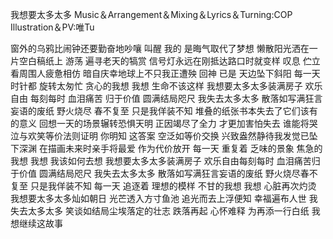 我想要太多太多
Music＆Arrangement＆Mixing＆Lyrics＆Turning:COP
Illustration＆PV:唯Tu

窗外的乌鸦比闹钟还要勤奋地吵嚷
叫醒 我的 是晦气取代了梦想
懒散阳光洒在一片空白稿纸上
游荡 遍寻老天的犒赏
信号灯永远在刚抵达路口时就变样
叹息 伫立
看周围人疲惫相仿
暗自庆幸地球上不只我正遭殃
回神 已是 天边坠下斜阳
每一天 时针都 旋转太匆忙
贪心的我想 我想
生命不该这样
我想要太多太多装满房子
欢乐自由 每刻每时
血泪痛苦 归于价值
圆满结局咫尺
我失去太多太多
散落如写满狂言妄语的废纸
野火烧尽 春不复至
只是我佯装不知
堆叠的纸张书本失去了它们该有的意义
回想一天的场景辗转恐惧天明
正因竭尽了全力 才更加害怕失去
谁能将哭泣与欢笑等价法则证明
你明知 这答案
空泛如等价交换
兴致盎然静待我发觉已坠下深渊
在描画未来时亲手将最爱
 作为代价放开
每一天 重复着 乏味的景象
焦急的我想 我想
我该如何去想
我想要太多太多装满房子
欢乐自由每刻每时
血泪痛苦归于价值
圆满结局咫尺
我失去太多太多
散落如写满狂言妄语的废纸
野火烧尽春不复至
只是我佯装不知
每一天 追逐着 理想的模样
不甘的我想 我想
心脏再次灼烫
我想要太多太多灿如朝日
光芒透入方寸鱼池
追光而去上浮便知
幸福遍布人世
我失去太多太多 
笑谈如结局尘埃落定的壮志
跌落再起 心怀难释
为再添一行白纸
我想继续这故事